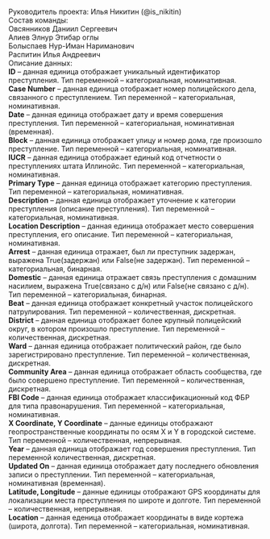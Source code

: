 Руководитель проекта: 
Илья Никитин (@is_nikitin)  
Состав команды:  
Овсянников Даниил Сергеевич    
Алиев Элнур Этибар оглы   
Болыспаев Нур-Иман Нариманович  
Распитин Илья Андреевич  
Описание данных:  
**ID** – данная единица отображает уникальный идентификатор преступления. Тип переменной – категориальная, номинативная.  
**Case Number** – данная единица отображает номер полицейского дела, связанного с преступлением. Тип переменной – категориальная, номинативная.  
**Date** – данная единица отображает дату и время совершения преступления. Тип переменной – категориальная, номинативная (временная).  
**Block** – данная единица отображает улицу и номер дома, где произошло преступление. Тип переменной – категориальная, номинативная.  
**IUCR** – данная единица отображает единый код отчетности о преступлениях штата Иллинойс. Тип переменной – категориальная, номинативная.  
**Primary Type** – данная единица отображает категорию преступления. Тип переменной – категориальная, номинативная.  
**Description** – данная единица отображает уточнение к категории преступления (описание преступления). Тип переменной – категориальная, номинативная.  
**Location Description** – данная единица отображает место совершения преступления, его описание. Тип переменной – категориальная, номинативная.  
**Arrest** – данная единица отражает, был ли преступник задержан, выражена True(задержан) или False(не задержан). Тип переменной – категориальная, бинарная.  
**Domestic** – данная единица отражает связь преступления с домашним насилием, выражена True(связано с д/н) или False(не связано с д/н). Тип переменной – категориальная, бинарная.  
**Beat** – данная единица отображает конкретный участок полицейского патрулирования. Тип переменной – количественная, дискретная.  
**District** – данная единица отображает более крупный полицейский округ, в котором произошло преступление. Тип переменной – количественная, дискретная.  
**Ward** – данная единица отображает политический район, где было зарегистрировано преступление. Тип переменной – количественная, дискретная.  
**Community Area** – данная единица отображает область сообщества, где было совершено преступление. Тип переменной – количественная, дискретная.  
**FBI Code** – данная единица отображает классификационный код ФБР для типа правонарушения. Тип переменной – категориальная, номинативная.  
**X Coordinate, Y Coordinate** – данные единицы отображают геопространственные координаты по осям X и Y в городской системе. Тип переменной – количественная, непрерывная.  
**Year** – данная единица отображает год совершения преступления. Тип переменной количественная, дискретная.  
**Updated On** – данная единица отображает дату последнего обновления записи о преступлении. Тип переменной – категориальная, номинативная (временная).  
**Latitude, Longitude** – данные единицы отображают GPS координаты для локализации места преступления по широте и долготе. Тип переменной – количественная, непрерывная.   
**Location** – данная еденица отображает координаты в виде кортежа (широта, долгота). Тип переменной – категориальная, номинативная.
